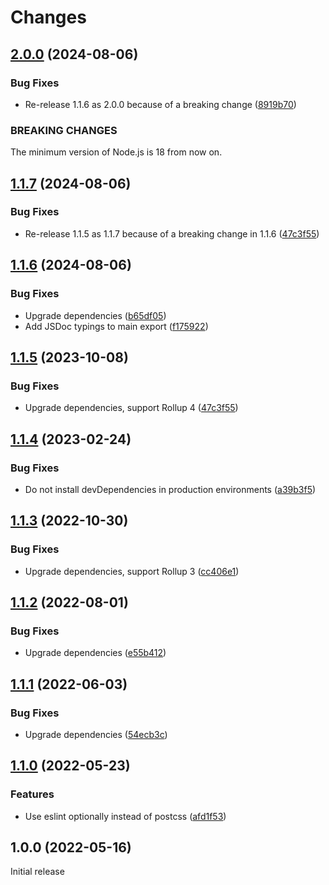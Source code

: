 # Changes

## [2.0.0](https://github.com/prantlf/rollup-plugin-css-lit/compare/v1.1.6...v2.0.0) (2024-08-06)

### Bug Fixes

* Re-release 1.1.6 as 2.0.0 because of a breaking change ([8919b70](https://github.com/prantlf/rollup-plugin-css-lit/commit/8919b7068efe20f737ba8d54557b476e5cc5aa27))

### BREAKING CHANGES

The minimum version of Node.js is 18 from now on.

## [1.1.7](https://github.com/prantlf/rollup-plugin-css-lit/compare/v1.1.5...v1.1.7) (2024-08-06)

### Bug Fixes

* Re-release 1.1.5 as 1.1.7 because of a breaking change in 1.1.6 ([47c3f55](https://github.com/prantlf/rollup-plugin-css-lit/commit/47c3f55d8ed6976e0618359121a916eb41ddc691))

## [1.1.6](https://github.com/prantlf/rollup-plugin-css-lit/compare/v1.1.5...v1.1.6) (2024-08-06)

### Bug Fixes

* Upgrade dependencies ([b65df05](https://github.com/prantlf/rollup-plugin-css-lit/commit/b65df053c2b94b9ca49c59c414a569eb1822ab11))
* Add JSDoc typings to main export ([f175922](https://github.com/prantlf/rollup-plugin-css-lit/commit/f175922d1969c81646b363e71775380df73179f8))

## [1.1.5](https://github.com/prantlf/rollup-plugin-css-lit/compare/v1.1.4...v1.1.5) (2023-10-08)

### Bug Fixes

* Upgrade dependencies, support Rollup 4 ([47c3f55](https://github.com/prantlf/rollup-plugin-css-lit/commit/47c3f55d8ed6976e0618359121a916eb41ddc691))

## [1.1.4](https://github.com/prantlf/rollup-plugin-css-lit/compare/v1.1.3...v1.1.4) (2023-02-24)

### Bug Fixes

* Do not install devDependencies in production environments ([a39b3f5](https://github.com/prantlf/rollup-plugin-css-lit/commit/a39b3f5f2523a84eac4660cd307bd206e91be962))

## [1.1.3](https://github.com/prantlf/rollup-plugin-css-lit/compare/v1.1.2...v1.1.3) (2022-10-30)

### Bug Fixes

* Upgrade dependencies, support Rollup 3 ([cc406e1](https://github.com/prantlf/rollup-plugin-css-lit/commit/cc406e1ed8d472daaf377f1213fe5d6acb38491e))

## [1.1.2](https://github.com/prantlf/rollup-plugin-css-lit/compare/v1.1.1...v1.1.2) (2022-08-01)

### Bug Fixes

* Upgrade dependencies ([e55b412](https://github.com/prantlf/rollup-plugin-css-lit/commit/e55b4123d9d2556bcd0b4a86eac67440305323cd))

## [1.1.1](https://github.com/prantlf/rollup-plugin-css-lit/compare/v1.1.0...v1.1.1) (2022-06-03)

### Bug Fixes

* Upgrade dependencies ([54ecb3c](https://github.com/prantlf/rollup-plugin-css-lit/commit/54ecb3cfada4a75f2bd4cede73e0e27ff4b62e4e))

## [1.1.0](https://github.com/prantlf/rollup-plugin-css-lit/compare/v1.0.0...v1.1.0) (2022-05-23)

### Features

* Use eslint optionally instead of postcss ([afd1f53](https://github.com/prantlf/rollup-plugin-css-lit/commit/afd1f53fdf13e2af31da6d70502aeeb0000f6426))

## 1.0.0 (2022-05-16)

Initial release
